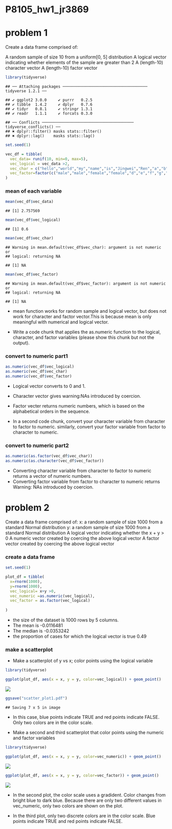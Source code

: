 P8105\_hw1\_jr3869
================

problem 1
=========

Create a data frame comprised of:

A random sample of size 10 from a uniform\[0, 5\] distribution A logical vector indicating whether elements of the sample are greater than 2 A (length-10) character vector A (length-10) factor vector

``` r
library(tidyverse)
```

    ## ── Attaching packages ───────────────────────────────────── tidyverse 1.2.1 ──

    ## ✔ ggplot2 3.0.0     ✔ purrr   0.2.5
    ## ✔ tibble  1.4.2     ✔ dplyr   0.7.6
    ## ✔ tidyr   0.8.1     ✔ stringr 1.3.1
    ## ✔ readr   1.1.1     ✔ forcats 0.3.0

    ## ── Conflicts ──────────────────────────────────────── tidyverse_conflicts() ──
    ## ✖ dplyr::filter() masks stats::filter()
    ## ✖ dplyr::lag()    masks stats::lag()

``` r
set.seed(1)

vec_df = tibble(
  vec_data= runif(10, min=0, max=5),
  vec_logical = vec_data >2,
  vec_char = c("hello","world","my","name","is","Jingwei","Ren","a","b","c"),
  vec_factor=factor(c("male","male","female","female","d","e","f","g","h","i"))
)
```

### mean of each variable

``` r
mean(vec_df$vec_data)
```

    ## [1] 2.757569

``` r
mean(vec_df$vec_logical)
```

    ## [1] 0.6

``` r
mean(vec_df$vec_char)
```

    ## Warning in mean.default(vec_df$vec_char): argument is not numeric or
    ## logical: returning NA

    ## [1] NA

``` r
mean(vec_df$vec_factor)
```

    ## Warning in mean.default(vec_df$vec_factor): argument is not numeric or
    ## logical: returning NA

    ## [1] NA

-   mean function works for random sample and logical vector, but does not work for character and factor vector.This is because mean is only meaningful with numerical and logical vector.

-   Write a code chunk that applies the as.numeric function to the logical, character, and factor variables (please show this chunk but not the output).

### convert to numeric part1

``` r
as.numeric(vec_df$vec_logical)
as.numeric(vec_df$vec_char)
as.numeric(vec_df$vec_factor)
```

-   Logical vector converts to 0 and 1.
-   Character vector gives warning:NAs introduced by coercion.
-   Factor vecter returns numeric numbers, which is based on the alphabetical orders in the sequence.

-   In a second code chunk, convert your character variable from character to factor to numeric. similarly, convert your factor variable from factor to character to numeric.

### convert to numeric part2

``` r
as.numeric(as.factor(vec_df$vec_char))
as.numeric(as.character(vec_df$vec_factor))
```

-   Converting character variable from character to factor to numeric returns a vector of numeric numbers.
-   Converting factor variable from factor to character to numeric returns Warning: NAs introduced by coercion.

problem 2
=========

Create a data frame comprised of: x: a random sample of size 1000 from a standard Normal distribution y: a random sample of size 1000 from a standard Normal distribution A logical vector indicating whether the x + y &gt; 0 A numeric vector created by coercing the above logical vector A factor vector created by coercing the above logical vector

### create a data frame

``` r
set.seed(1)

plot_df = tibble(
  x=rnorm(1000),
  y=rnorm(1000),
  vec_logical= x+y >0,
  vec_numeric =as.numeric(vec_logical),
  vec_factor = as.factor(vec_logical)
  
)
```

-   the size of the dataset is 1000 rows by 5 columns.
-   The mean is -0.0116481
-   The median is -0.0353242
-   the proportion of cases for which the logical vector is true 0.49

### make a scatterplot

-   Make a scatterplot of y vs x; color points using the logical variable

``` r
library(tidyverse)

ggplot(plot_df, aes(x = x, y = y, color=vec_logical)) + geom_point()
```

![](p8105_hw1_jr3869_files/figure-markdown_github/plot-1.png)

``` r
ggsave("scatter_plot1.pdf")
```

    ## Saving 7 x 5 in image

-   In this case, blue points indicate TRUE and red points indicate FALSE. Only two colors are in the color scale.

-   Make a second and third scatterplot that color points using the numeric and factor variables

``` r
library(tidyverse)

ggplot(plot_df, aes(x = x, y = y, color=vec_numeric)) + geom_point()
```

![](p8105_hw1_jr3869_files/figure-markdown_github/plot2-1.png)

``` r
ggplot(plot_df, aes(x = x, y = y, color=vec_factor)) + geom_point()
```

![](p8105_hw1_jr3869_files/figure-markdown_github/plot2-2.png)

-   In the second plot, the color scale uses a gradident. Color changes from bright blue to dark blue. Because there are only two different values in vec\_numeric, only two colors are shown on the plot.

-   In the third plot, only two discrete colors are in the color scale. Blue points indicate TRUE and red points indicate FALSE.
